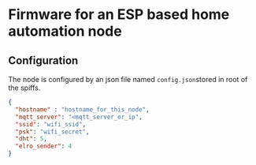 # Firmware for an ESP based home automation node


## Configuration

The node is configured by an json file named ```config.json```stored in root of the spiffs.

```json
{
  "hostname" : "hostname_for_this_node",
  "mqtt_server": "<mqtt_server_or_ip",
  "ssid": "wifi_ssid",
  "psk": "wifi_secret",
  "dht": 5,
  "elro_sender": 4
}
```
